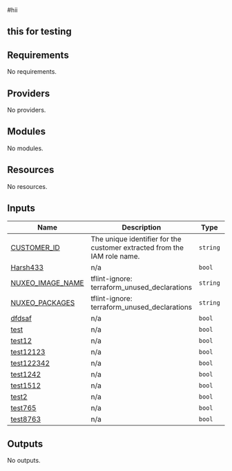 #hii 
## this for testing

<!-- BEGIN_TF_DOCS -->
## Requirements

No requirements.

## Providers

No providers.

## Modules

No modules.

## Resources

No resources.

## Inputs

| Name | Description | Type | Default | Required |
|------|-------------|------|---------|:--------:|
| <a name="input_CUSTOMER_ID"></a> [CUSTOMER\_ID](#input\_CUSTOMER\_ID) | The unique identifier for the customer extracted from the IAM role name. | `string` | n/a | yes |
| <a name="input_Harsh433"></a> [Harsh433](#input\_Harsh433) | n/a | `bool` | `false` | no |
| <a name="input_NUXEO_IMAGE_NAME"></a> [NUXEO\_IMAGE\_NAME](#input\_NUXEO\_IMAGE\_NAME) | tflint-ignore: terraform\_unused\_declarations | `string` | `""` | no |
| <a name="input_NUXEO_PACKAGES"></a> [NUXEO\_PACKAGES](#input\_NUXEO\_PACKAGES) | tflint-ignore: terraform\_unused\_declarations | `string` | `""` | no |
| <a name="input_dfdsaf"></a> [dfdsaf](#input\_dfdsaf) | n/a | `bool` | `false` | no |
| <a name="input_test"></a> [test](#input\_test) | n/a | `bool` | `false` | no |
| <a name="input_test12"></a> [test12](#input\_test12) | n/a | `bool` | `false` | no |
| <a name="input_test12123"></a> [test12123](#input\_test12123) | n/a | `bool` | `false` | no |
| <a name="input_test122342"></a> [test122342](#input\_test122342) | n/a | `bool` | `false` | no |
| <a name="input_test1242"></a> [test1242](#input\_test1242) | n/a | `bool` | `false` | no |
| <a name="input_test1512"></a> [test1512](#input\_test1512) | n/a | `bool` | `false` | no |
| <a name="input_test2"></a> [test2](#input\_test2) | n/a | `bool` | `false` | no |
| <a name="input_test765"></a> [test765](#input\_test765) | n/a | `bool` | `false` | no |
| <a name="input_test8763"></a> [test8763](#input\_test8763) | n/a | `bool` | `false` | no |

## Outputs

No outputs.
<!-- END_TF_DOCS -->